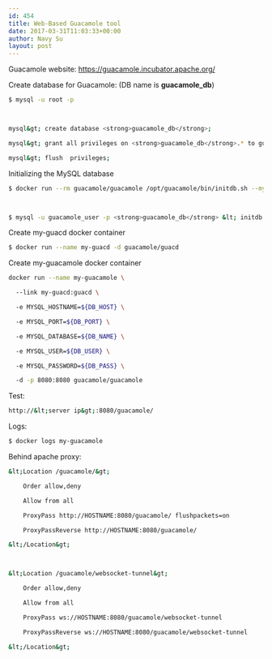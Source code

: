 ```yaml
---
id: 454
title: Web-Based Guacamole tool
date: 2017-03-31T11:03:33+00:00
author: Navy Su
layout: post
---
```

Guacamole website: <https://guacamole.incubator.apache.org/>

Create database for Guacamole: (DB name is **guacamole_db**)

```bash
$ mysql -u root -p



mysql&gt; create database <strong>guacamole_db</strong>;

mysql&gt; grant all privileges on <strong>guacamole_db</strong>.* to guacamole_user@localhost identified by 'secure password';

mysql&gt; flush  privileges;
```

Initializing the MySQL database

```bash
$ docker run --rm guacamole/guacamole /opt/guacamole/bin/initdb.sh --mysql &gt; initdb.sql



$ mysql -u guacamole_user -p <strong>guacamole_db</strong> &lt; initdb.sql
```

Create my-guacd docker container

```bash
$ docker run --name my-guacd -d guacamole/guacd
```

Create my-guacamole docker container

```bash
docker run --name my-guacamole \

  --link my-guacd:guacd \

  -e MYSQL_HOSTNAME=${DB_HOST} \

  -e MYSQL_PORT=${DB_PORT} \

  -e MYSQL_DATABASE=${DB_NAME} \

  -e MYSQL_USER=${DB_USER} \

  -e MYSQL_PASSWORD=${DB_PASS} \

  -d -p 8080:8080 guacamole/guacamole
```

Test:

```bash
http://&lt;server ip&gt;:8080/guacamole/
```

Logs:

```bash
$ docker logs my-guacamole
```

Behind apache proxy:

```bash
&lt;Location /guacamole/&gt;

    Order allow,deny

    Allow from all

    ProxyPass http://HOSTNAME:8080/guacamole/ flushpackets=on

    ProxyPassReverse http://HOSTNAME:8080/guacamole/

&lt;/Location&gt;



&lt;Location /guacamole/websocket-tunnel&gt;

    Order allow,deny

    Allow from all

    ProxyPass ws://HOSTNAME:8080/guacamole/websocket-tunnel

    ProxyPassReverse ws://HOSTNAME:8080/guacamole/websocket-tunnel

&lt;/Location&gt;


```